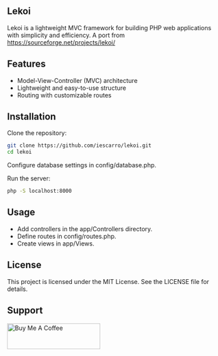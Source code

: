 ## Lekoi

Lekoi is a lightweight MVC framework for building PHP web applications with simplicity and efficiency. A port from https://sourceforge.net/projects/lekoi/

## Features
* Model-View-Controller (MVC) architecture
* Lightweight and easy-to-use structure
* Routing with customizable routes

## Installation

Clone the repository:
```bash
git clone https://github.com/iescarro/lekoi.git
cd lekoi
```

Configure database settings in config/database.php.

Run the server:

```bash
php -S localhost:8000
```

## Usage

*  Add controllers in the app/Controllers directory.
* Define routes in config/routes.php.
* Create views in app/Views.

## License

This project is licensed under the MIT License. See the LICENSE file for details.

## Support

<a href="https://www.buymeacoffee.com/iescarro" target="_blank"><img src="https://cdn.buymeacoffee.com/buttons/v2/default-yellow.png" alt="Buy Me A Coffee" style="height: 60px !important;width: 217px !important;" ></a>
